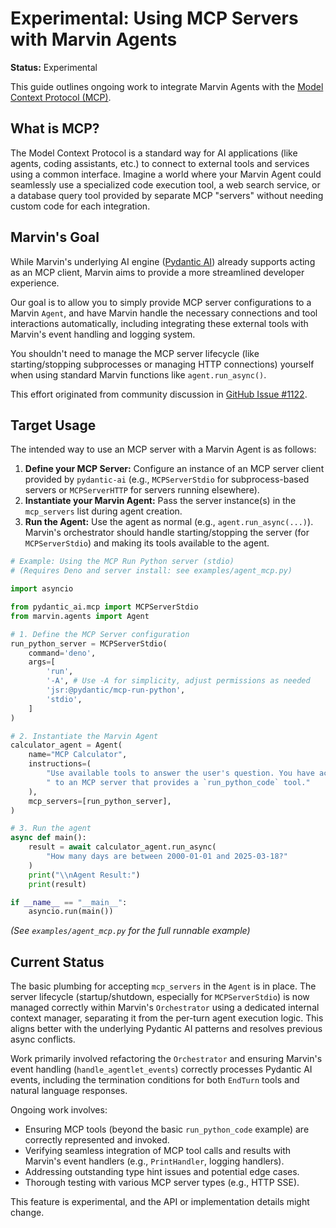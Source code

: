 # Experimental: Using MCP Servers with Marvin Agents

**Status:** Experimental

This guide outlines ongoing work to integrate Marvin Agents with the [Model Context Protocol (MCP)](https://modelcontextprotocol.io/).

## What is MCP?

The Model Context Protocol is a standard way for AI applications (like agents, coding assistants, etc.) to connect to external tools and services using a common interface. Imagine a world where your Marvin Agent could seamlessly use a specialized code execution tool, a web search service, or a database query tool provided by separate MCP "servers" without needing custom code for each integration.

## Marvin's Goal

While Marvin's underlying AI engine ([Pydantic AI](https://ai.pydantic.dev/)) already supports acting as an MCP client, Marvin aims to provide a more streamlined developer experience.

Our goal is to allow you to simply provide MCP server configurations to a Marvin `Agent`, and have Marvin handle the necessary connections and tool interactions automatically, including integrating these external tools with Marvin's event handling and logging system.

You shouldn't need to manage the MCP server lifecycle (like starting/stopping subprocesses or managing HTTP connections) yourself when using standard Marvin functions like `agent.run_async()`.

This effort originated from community discussion in [GitHub Issue #1122](https://github.com/PrefectHQ/marvin/issues/1122).

## Target Usage

The intended way to use an MCP server with a Marvin Agent is as follows:

1.  **Define your MCP Server:** Configure an instance of an MCP server client provided by `pydantic-ai` (e.g., `MCPServerStdio` for subprocess-based servers or `MCPServerHTTP` for servers running elsewhere).
2.  **Instantiate your Marvin Agent:** Pass the server instance(s) in the `mcp_servers` list during agent creation.
3.  **Run the Agent:** Use the agent as normal (e.g., `agent.run_async(...)`). Marvin's orchestrator should handle starting/stopping the server (for `MCPServerStdio`) and making its tools available to the agent.

```python
# Example: Using the MCP Run Python server (stdio)
# (Requires Deno and server install: see examples/agent_mcp.py)

import asyncio

from pydantic_ai.mcp import MCPServerStdio
from marvin.agents import Agent

# 1. Define the MCP Server configuration
run_python_server = MCPServerStdio(
    command='deno',
    args=[
        'run',
        '-A', # Use -A for simplicity, adjust permissions as needed
        'jsr:@pydantic/mcp-run-python',
        'stdio',
    ]
)

# 2. Instantiate the Marvin Agent
calculator_agent = Agent(
    name="MCP Calculator",
    instructions=(
        "Use available tools to answer the user's question. You have access"
        " to an MCP server that provides a `run_python_code` tool."
    ),
    mcp_servers=[run_python_server],
)

# 3. Run the agent
async def main():
    result = await calculator_agent.run_async(
        "How many days are between 2000-01-01 and 2025-03-18?"
    )
    print("\\nAgent Result:")
    print(result)

if __name__ == "__main__":
    asyncio.run(main())

```
*(See `examples/agent_mcp.py` for the full runnable example)*

## Current Status

The basic plumbing for accepting `mcp_servers` in the `Agent` is in place. The server lifecycle (startup/shutdown, especially for `MCPServerStdio`) is now managed correctly within Marvin's `Orchestrator` using a dedicated internal context manager, separating it from the per-turn agent execution logic. This aligns better with the underlying Pydantic AI patterns and resolves previous async conflicts.

Work primarily involved refactoring the `Orchestrator` and ensuring Marvin's event handling (`handle_agentlet_events`) correctly processes Pydantic AI events, including the termination conditions for both `EndTurn` tools and natural language responses.

Ongoing work involves:
*   Ensuring MCP tools (beyond the basic `run_python_code` example) are correctly represented and invoked.
*   Verifying seamless integration of MCP tool calls and results with Marvin's event handlers (e.g., `PrintHandler`, logging handlers).
*   Addressing outstanding type hint issues and potential edge cases.
*   Thorough testing with various MCP server types (e.g., HTTP SSE).

This feature is experimental, and the API or implementation details might change. 